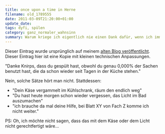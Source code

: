```yaml
---
title: once upon a time in Herne
filename: old_1789555
date: 2011-03-09T21:20:00+01:00
update_date:
tags: dyfi, spülen
category: ganz_normaler_wahnsinn
summary: Warum kriege ich eigentlich nie einen Dank dafür, wenn ich immer hinter meinen Mitbewohnern herspüle?
---
```

Dieser Eintrag wurde ursprünglich auf meinem [alten Blog veröffentlicht](https://stu.blogger.de/stories/1789555/). Dieser Eintrag hier ist eine Kopie mit kleinen technischen Anpassungen.

"Danke Knirps, dass du gespült hast, obwohl du genau 0,000% der Sachen benutzt hast, die da schon wieder seit Tagen in der Küche stehen."

Nein, solche Sätze hört man nicht.
Stattdessen:

- "Dein Käse vergammelt im Kühlschrank, räum den endlich weg"
- "Du hast heute morgen schon wieder vergessen, das Licht im Bad auszumachen"
- "ich brauche da mal deine Hilfe, bei Blatt XY von Fach Z komme ich nicht weiter."

PS: Oh, ich möchte nicht sagen, dass das mit dem Käse oder dem Licht nicht gerechtfertigt wäre…
